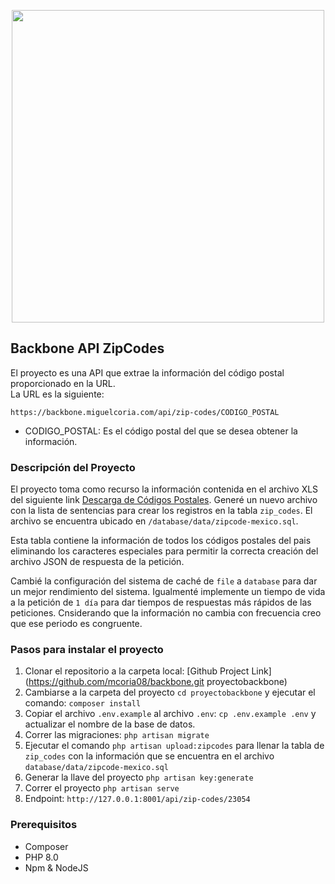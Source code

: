 <p align="center"><a href="https://laravel.com" target="_blank"><img src="https://media.licdn.com/dms/image/C4E1BAQFnqLUyiIC3uQ/company-background_10000/0/1612321148050?e=1677096000&v=beta&t=uqs0LNay9Lp_oCLCuG3XJPFyfXbJoH_pvcPWG_NRNJw" width="500"></a></p>


## Backbone API ZipCodes

El proyecto es una API que extrae la información del código postal proporcionado en la URL.  
La URL es la siguiente:  
```
https://backbone.miguelcoria.com/api/zip-codes/CODIGO_POSTAL
```

- CODIGO_POSTAL: Es el código postal del que se desea obtener la información.  
  
### Descripción del Proyecto  
El proyecto toma como recurso la información contenida en el archivo XLS del siguiente link [Descarga de Códigos Postales](https://www.correosdemexico.gob.mx/SSLServicios/ConsultaCP/CodigoPostal_Exportar.aspx).
Generé un nuevo archivo con la lista de sentencias para crear los registros en la tabla `zip_codes`. El archivo se encuentra ubicado en `/database/data/zipcode-mexico.sql`. 

Esta tabla contiene la información de todos los códigos postales del pais eliminando los caracteres especiales para permitir la correcta creación del archivo JSON de respuesta de la petición.

Cambié la configuración del sistema de caché de `file` a `database` para dar un mejor rendimiento del sistema. Igualmenté implemente un tiempo de vida a la petición de `1 día` para dar tiempos de respuestas más rápidos de las peticiones. Cnsiderando que la información no cambia con frecuencia creo que ese periodo es congruente.  





  
### Pasos para instalar el proyecto

1. Clonar el repositorio a la carpeta local: [Github Project Link](https://github.com/mcoria08/backbone.git proyectobackbone)
2. Cambiarse a la carpeta del proyecto `cd proyectobackbone` y ejecutar el comando: `composer install`  
3. Copiar el archivo `.env.example` al archivo `.env`: `cp .env.example .env` y actualizar el nombre de la base de datos.  
4. Correr las migraciones: `php artisan migrate`
5. Ejecutar el comando `php artisan upload:zipcodes` para llenar la tabla de `zip_codes` con la información que se encuentra en el archivo `database/data/zipcode-mexico.sql`  
6. Generar la llave del proyecto `php artisan key:generate`  
7. Correr el proyecto `php artisan serve`
8. Endpoint: `http://127.0.0.1:8001/api/zip-codes/23054`  

### Prerequisitos
- Composer 
- PHP 8.0
- Npm & NodeJS



